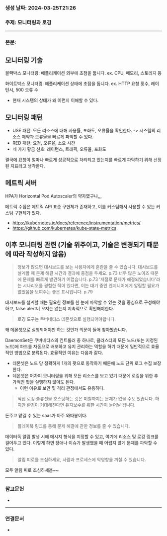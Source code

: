 ### 생성 날짜: 2024-03-25T21:26
### 주제: 모니터링과 로깅
---
### 본문:
## 모니터링 기술
블랙박스 모니터링: 애플리케이션 외부에 초점을 둡니다. ex. CPU, 메모리, 스토리지 등

화이트박스 모니터링: 애플리케이션 상태에 초점을 둡니다. ex. HTTP 요청 횟수, 레이턴시, 500 오류 수
- 현재 시스템의 상태가 왜 이런지 이해할 수 있다.

## 모니터링 패턴

- USE 패턴: 모든 리소스에 대해 사용률, 포화도, 오류율을 확인한다. -> 시스템의 리소스 제약과 오류율을 빠르게 파악할 수 있다.
- RED 패턴: 요청, 오류율, 소요 시간
- 네 가지 황금 신호: 레이턴스, 트래픽, 오류율, 포화도

결국에 요청이 얼마나 빠르게 성공적으로 처리되고 있는지를 빠르게 파악하기 위해 선정된 지표라고 생각한다.

## 메트릭 서버
HPA가 Horizontal Pod Autoscaler의 약자였구나,,,

메트릭 수집은 메트릭 API 표준 구현체가 존재하고, 이를 커스텀해서 사용할 수 있는 커스텀 구현체가 있다.
- https://kubernetes.io/docs/reference/instrumentation/metrics/
- https://github.com/kubernetes/kube-state-metrics

## 이후 모니터링 관련 (기술 위주이고, 기술은 변경되기 때문에 따라 작성하지 않음)

> 정보가 많으면 대시보드를 보는 사용자에게 혼란을 줄 수 있습니다. 대시보드를 설계할 때 문제 해결 시간과 결과에 중점을 두세요. p.73
> 너무 많은 노이즈 때문에 문제를 빠르게 발견하기 어렵습니다. p.73
> '저절로 문제가 해결되었습니다'라는 시나리오를 경험한 적이 있다면, 이는 대기 중인 엔지니어에게 알림할 필요가 없었음을 보여주는 좋은 표시입니다. p.79

대시보드를 설계할 때는 필요한 정보를 한 눈에 파악할 수 있는 것을 중심으로 구성해야하고, false alert이 오지는 않는지 지속적으로 확인해야한다.


> 로깅 도구는 쿠버네티스 데몬셋으로 실행되어야합니다.

왜 데몬셋으로 실행되어야만 하는 것인가 의문이 들어 찾아봤습니다.

DaemonSet은 쿠버네티스의 컨트롤러 중 하나로, 클러스터의 모든 노드(또는 지정된 노드)에 파드를 자동으로 배포하고 유지 관리하는 역할을 하기 때문에 일반적으로 효율적인 방법으로 분류된다. 효율적인 이유는 다음과 같다.
- 데몬셋은 노드 당 정확하게 1개의 팟으로 동작하기 때문에 노드 단위 로그 수집 보장한다.
- 데몬셋은 어차피 모니터링을 위해 모든 리소스를 보고 있기 때문에 로깅을 위한 추가적인 팟을 실행하지 않아도 된다.
	- 이런 이유로 보안 및 격리 관정에서도 유용하다.

> 직접 로깅 솔류션을 호스팅하는 것은 며칠까지는 문제가 없을 수도 있습니다. 하지만 환경이 거대해진다면 유지보수를 위한 시간이 늘어날 겁니다.

돈주고 맡길 수 있는 saas가 아주 와따봉이다.

> 플레이북 링크를 통해 문제 해결에 관한 정보를 줄 수 있습니다.

데이터독 알림 발생 시에 메시지 형식을 지정할 수 있고, 여기에 리소스 및 로깅 링크를 걸어두고 있다. 이렇게 하면 장애나 이슈가 발생했을 때 어렵지 않게 문제를 파악할 수 있다.

> 알림 피로를 조심하세요, 사람과 프로세스에 악영향을 끼칠 수 있습니다.

모두 알림 피로 조심하세욥~~


---
### 참고문헌
- 
---
### 연결문서
- 

